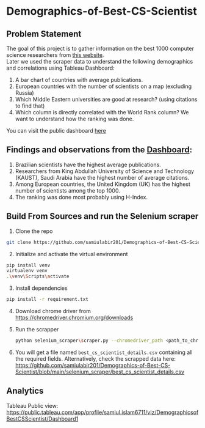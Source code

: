 # Demographics-of-Best-CS-Scientist

## Problem Statement
The goal of this project is to gather information on the best 1000 computer science researchers from [this website](https://research.com/scientists-rankings/computer-science). </br>
Later we used the scraper data to understand the following demographics and correlations using Tableau Dashboard:

1. A bar chart of countries with average publications.
2. European countries with the number of scientists on a map (excluding Russia)
3. Which Middle Eastern universities are good at research? (using citations to find that)
4. Which column is directly correlated with the World Rank column? We want to understand how the ranking was done.

You can visit the public dashboard [here](https://public.tableau.com/app/profile/samiul.islam6711/viz/DemographicsofBestCSScientist/Dashboard1)

## Findings and observations from the [Dashboard](https://public.tableau.com/app/profile/samiul.islam6711/viz/DemographicsofBestCSScientist/Dashboard1):

1. Brazilian scientists have the highest average publications.
2. Researchers from King Abdullah University of Science and Technology (KAUST), Saudi Arabia have the highest number of average citations.
3. Among European countries, the United Kingdom (UK) has the highest number of scientists among the top 1000.
4. The ranking was done most probably using H-Index.


## Build From Sources and run the Selenium scraper 


1. Clone the repo

```bash
git clone https://github.com/samiulabir201/Demographics-of-Best-CS-Scientist
```

2. Initialize and activate the virtual environment

```bash
pip install venv
virtualenv venv
.\venv\Scripts\activate
```

3. Install dependencies

```bash
pip install -r requirement.txt
```

4. Download chrome driver from https://chromedriver.chromium.org/downloads

5. Run the scrapper

   ```bash
   python selenium_scraper\scraper.py --chromedriver_path <path_to_chromedriver>
   ```
6. You will get a file named `best_cs_scientist_details.csv` containing all the required fields. Alternatively, check the scrapped data here: https://github.com/samiulabir201/Demographics-of-Best-CS-Scientist/blob/main/selenium_scraper/best_cs_scientist_details.csv

## Analytics   
Tableau Public view: https://public.tableau.com/app/profile/samiul.islam6711/viz/DemographicsofBestCSScientist/Dashboard1
